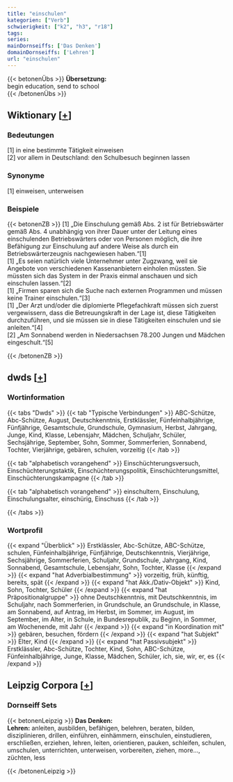 ```yaml
---
title: "einschulen"
kategorien: ["Verb"]
schwierigkeit: ["k2", "h3", "r18"]
tags:
series:
mainDornseiffs: ['Das Denken']
domainDornseiffs: ['Lehren']
url: "einschulen"
---
```


{{< betonenÜbs >}}
**Übersetzung:**  
begin education, send to school  
{{< /betonenÜbs >}}

## Wiktionary [[+](https://de.wiktionary.org/wiki/einschulen)]

### Bedeutungen
[1] in eine bestimmte Tätigkeit einweisen  
[2] vor allem in Deutschland: den Schulbesuch beginnen lassen  

### Synonyme
[1] einweisen, unterweisen  

### Beispiele
{{< betonenZB >}}
[1]  „Die Einschulung gemäß Abs. 2 ist für Betriebswärter gemäß Abs. 4 unabhängig von ihrer Dauer unter der Leitung eines einschulenden Betriebswärters oder von Personen möglich, die ihre Befähigung zur Einschulung auf andere Weise als durch ein Betriebswärterzeugnis nachgewiesen haben.“[1]  
[1] „Es seien natürlich viele Unternehmer unter Zugzwang, weil sie Angebote von verschiedenen Kassenanbietern einholen müssten. Sie müssten sich das System in der Praxis einmal anschauen und sich einschulen lassen.“[2]  
[1] „Firmen sparen sich die Suche nach externen Programmen und müssen keine Trainer einschulen.“[3]  
[1] „Der Arzt und/oder die diplomierte Pflegefachkraft müssen sich zuerst vergewissern, dass die Betreuungskraft in der Lage ist, diese Tätigkeiten durchzuführen, und sie müssen sie in diese Tätigkeiten einschulen und sie anleiten.“[4]  
[2] „Am Sonnabend werden in Niedersachsen 78.200 Jungen und Mädchen eingeschult.“[5]  

{{< /betonenZB >}}


## dwds [[+](https://www.dwds.de/wb/einschulen)]

### Wortinformation
{{< tabs "Dwds" >}}
{{< tab "Typische Verbindungen" >}}
ABC-Schütze, Abc-Schütze, August, Deutschkenntnis, Erstklässler, Fünfeinhalbjährige, Fünfjährige, Gesamtschule, Grundschule, Gymnasium, Herbst, Jahrgang, Junge, Kind, Klasse, Lebensjahr, Mädchen, Schuljahr, Schüler, Sechsjährige, September, Sohn, Sommer, Sommerferien, Sonnabend, Tochter, Vierjährige, gebären, schulen, vorzeitig
{{< /tab >}}

{{< tab "alphabetisch vorangehend" >}}
Einschüchterungsversuch, Einschüchterungstaktik, Einschüchterungspolitik, Einschüchterungsmittel, Einschüchterungskampagne
{{< /tab >}}

{{< tab "alphabetisch vorangehend" >}}
einschultern, Einschulung, Einschulungsalter, einschürig, Einschuss
{{< /tab >}}

{{< /tabs >}}

### Wortprofil
{{< expand "Überblick" >}} Erstklässler, Abc-Schütze, ABC-Schütze, schulen, Fünfeinhalbjährige, Fünfjährige, Deutschkenntnis, Vierjährige, Sechsjährige, Sommerferien, Schuljahr, Grundschule, Jahrgang, Kind, Sonnabend, Gesamtschule, Lebensjahr, Sohn, Tochter, Klasse {{< /expand >}}
{{< expand "hat Adverbialbestimmung" >}} vorzeitig, früh, künftig, bereits, spät {{< /expand >}}
{{< expand "hat Akk./Dativ-Objekt" >}} Kind, Sohn, Tochter, Schüler {{< /expand >}}
{{< expand "hat Präpositionalgruppe" >}} ohne Deutschkenntnis, mit Deutschkenntnis, im Schuljahr, nach Sommerferien, in Grundschule, an Grundschule, in Klasse, am Sonnabend, auf Antrag, im Herbst, im Sommer, im August, im September, im Alter, in Schule, in Bundesrepublik, zu Beginn, in Sommer, am Wochenende, mit Jahr {{< /expand >}}
{{< expand "in Koordination mit" >}} gebären, besuchen, fördern {{< /expand >}}
{{< expand "hat Subjekt" >}} Elter, Kind {{< /expand >}}
{{< expand "hat Passivsubjekt" >}} Erstklässler, Abc-Schütze, Tochter, Kind, Sohn, ABC-Schütze, Fünfeinhalbjährige, Junge, Klasse, Mädchen, Schüler, ich, sie, wir, er, es {{< /expand >}}

## Leipzig Corpora [[+](https://corpora.uni-leipzig.de/en/res?word=einschulen&corpusId=deu_newscrawl-public_2018)]

### Dornseiff Sets
{{< betonenLeipzig >}}
**Das Denken:**  
**Lehren:** anleiten, ausbilden, befähigen, belehren, beraten, bilden, disziplinieren, drillen, einführen, einhämmern, einschulen, einstudieren, erschließen, erziehen, lehren, leiten, orientieren, pauken, schleifen, schulen, umschulen, unterrichten, unterweisen, vorbereiten, ziehen, more..., züchten, less  

{{< /betonenLeipzig >}}
